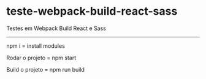 # teste-webpack-build-react-sass
Testes em Webpack Build React e Sass
_____________________
npm i = install modules

Rodar o projeto = npm start

Build o projeto = npm run build
